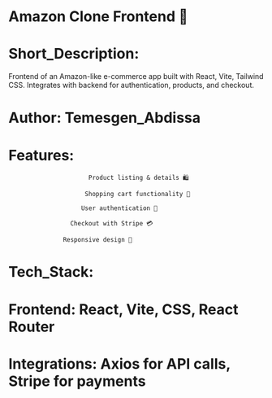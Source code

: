 # Amazon Clone Frontend 🛒

# Short_Description:

Frontend of an Amazon-like e-commerce app built with React, Vite, Tailwind CSS. Integrates with backend for authentication, products, and checkout.

# Author: Temesgen_Abdissa

# Features:

                          Product listing & details 🛍️
 
                         Shopping cart functionality 🛒

                        User authentication 🔐

                     Checkout with Stripe 💳

                   Responsive design 📱

# Tech_Stack:

# Frontend: React, Vite,  CSS, React Router

# Integrations: Axios for API calls, Stripe for payments
